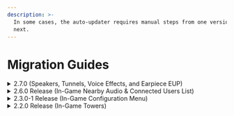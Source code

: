 ```yaml
---
description: >-
  In some cases, the auto-updater requires manual steps from one version to the
  next.
---
```


# Migration Guides

<details>

<summary>2.7.0 (Speakers, Tunnels, Voice Effects, and Earpiece EUP)</summary>

Version 2.7.0 introduces a new configuration value for EUP earpiece detection (to prevent people from hearing nearby chatter).

1. Open your existing `config.lua`
2. Paste in the new default config option:\
   This is also available from the auto-updater's `config.CHANGEME.lua`

```lua
-- Radio Chatter Exclusion Settings --
Config.chatterExclusions = {
	{
		componentId = 2, -- Ears
		drawableId = 1, -- Number in vMenu MP Ped Component list
		texture = 0 -- Texture ID in vMenu MP Ped Component list
	},
	{
		componentId = 2, -- Ears
		drawableId = 2, -- Number in vMenu MP Ped Component list
		texture = 0 -- Texture ID in vMenu MP Ped Component list
	},
	{
		componentId = 2, -- Ears
		drawableId = 2, -- Number in vMenu MP Ped Component list
		texture = 0 -- Texture ID in vMenu MP Ped Component list
	},
	{
		componentId = 2, -- Ears
		drawableId = 42, -- Number in vMenu MP Ped Component list
		texture = 0 -- Texture ID in vMenu MP Ped Component list
	},
}
```

3.  Your `config.lua` should now appear like the following after adding in the `Config.chatterExclusions` property:

    <figure><img src="../.gitbook/assets/image.png" alt=""><figcaption></figcaption></figure>

</details>

<details>

<summary>2.6.0 Release (In-Game Nearby Audio &#x26; Connected Users List)</summary>

Version 2.6.0 introduces new configuration values.

1. Open your existing `config.lua`
2. Ensure the following lines are set:
   1. `Config.chatter = true`
   2. `Config.acePermsForRadioUsers = false`
   3. `Config.talkSync = true`

Your `config.lua` should now look like the following:

![](<../.gitbook/assets/image (41).png>)

</details>

<details>

<summary>2.3.0-1 Release (In-Game Configuration Menu)</summary>

## Configuration File

Version 2.3.0 introduces a new configuration value.

1. Open your existing `config.lua`
2. Ensure the following lines are set:
   1. `Config.radioUrl = 'https://sonoranradio.com'`
   2. `Config.apiUrl = 'https://api.sonoranradio.com/'`

Your `config.lua` file should now look like the following:

<img src="../.gitbook/assets/image (22).png" alt="" data-size="original">

## ACE Permissions

Version 2.3.0 introduces a new in-game repeater configuration menu. This allows an easier way to add, edit, or remove in-game repeaters.

Communities will need to grant the new `command.radiomenu` permission.

Communities can remove the old spawn and remove command permissions:

* `command.spawnradiotower`
* `command.spawnradiorack`
* `command.spawnradiocellrepeater`
* `command.removeradiorepeater`

[See a complete example of our updated ACE permission structure.](../tutorials/usage/in-game-radio/configuring-ace-permissions.md)

</details>

<details>

<summary>2.2.0 Release (In-Game Towers)</summary>

## Towers File

Version 2.2.0 introduces multiple new in-game tower options. This includes a new `towers.DEFAULT.json` file that is required.

1. Delete the existing `towers.json` file in your `sonoranradio` resource.
2. Rename the new `towers.DEFAULT.json` file to `towers.json` in your `sonoranradio` resource and save.

## Configuration File

Version 2.2.0 adds a new API key configuration for upcoming features.

1. Add the following to line to your `config.lua` file, below the `Config.comId` line:

`Config.apiKey = 'YOUR API KEY'`

2. Replace `YOUR API KEY` with the [community API key](../tutorials/getting-started/installing-the-in-game-resource.md#id-3.-configure-community-information) from the `Administration` panel.

</details>
